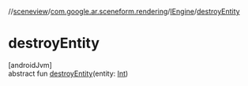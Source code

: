 //[sceneview](../../../index.md)/[com.google.ar.sceneform.rendering](../index.md)/[IEngine](index.md)/[destroyEntity](destroy-entity.md)

# destroyEntity

[androidJvm]\
abstract fun [destroyEntity](destroy-entity.md)(entity: [Int](https://kotlinlang.org/api/latest/jvm/stdlib/kotlin/-int/index.html))
